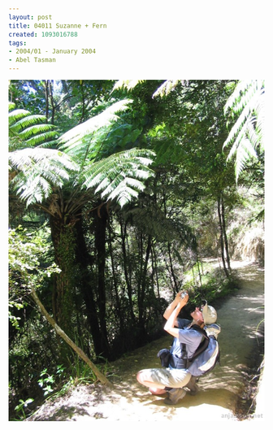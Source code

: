```yaml
---
layout: post
title: 04011 Suzanne + Fern
created: 1093016788
tags:
- 2004/01 - January 2004
- Abel Tasman
---
```


<img src="/image/images/04011_suzanne_fern_send_to_her-1400.jpg"/>

